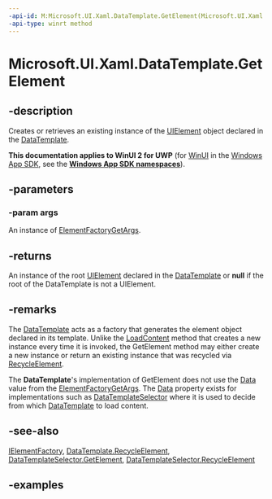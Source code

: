 ```yaml
---
-api-id: M:Microsoft.UI.Xaml.DataTemplate.GetElement(Microsoft.UI.Xaml.ElementFactoryGetArgs)
-api-type: winrt method
---
```


<!-- Method syntax.
public UIElement DataTemplate.GetElement(ElementFactoryGetArgs args)
-->

# Microsoft.UI.Xaml.DataTemplate.GetElement

## -description

Creates or retrieves an existing instance of the [UIElement](uielement.md) object declared in the [DataTemplate](datatemplate.md).

**This documentation applies to WinUI 2 for UWP** (for [WinUI](/windows/apps/winui/winui3/) in the [Windows App SDK](/windows/apps/windows-app-sdk/), see the **[Windows App SDK namespaces](/windows/windows-app-sdk/api/winrt/)**).

## -parameters

### -param args

An instance of [ElementFactoryGetArgs](elementfactorygetargs.md).

## -returns

An instance of the root [UIElement](uielement.md) declared in the [DataTemplate](datatemplate.md) or **null** if the root of the DataTemplate is not a UIElement.

## -remarks

The [DataTemplate](datatemplate.md) acts as a factory that generates the element object declared in its template. Unlike the [LoadContent](datatemplate_loadcontent_471913183.md) method that creates a new instance every time it is invoked, the GetElement method may either create a new instance or return an existing instance that was recycled via [RecycleElement](datatemplate_recycleelement_1220951169.md).

The **DataTemplate**'s implementation of GetElement does not use the [Data](elementfactorygetargs_data.md) value from the [ElementFactoryGetArgs](elementfactorygetargs.md). The [Data](elementfactorygetargs_data.md) property exists for implementations such as [DataTemplateSelector](../microsoft.ui.xaml.controls/datatemplateselector.md) where it is used to decide from which [DataTemplate](datatemplate.md) to load content.  

## -see-also

[IElementFactory](ielementfactory.md), [DataTemplate.RecycleElement](/uwp/api/windows.ui.xaml.datatemplate.recycleelement), [DataTemplateSelector.GetElement](/uwp/api/windows.ui.xaml.controls.datatemplateselector.getelement), [DataTemplateSelector.RecycleElement](/uwp/api/windows.ui.xaml.controls.datatemplateselector.recycleelement)

## -examples

